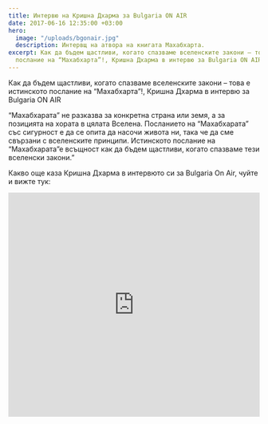 ```yaml
---
title: Интервю на Кришна Дхарма за Bulgaria ON AIR
date: 2017-06-16 12:35:00 +03:00
hero:
  image: "/uploads/bgonair.jpg"
  description: Интервщ на атвора на книгата Махабхарта.
excerpt: Как да бъдем щастливи, когато спазваме вселенските закони – това е истинското
  послание на “Махабхарта”!, Кришна Дхарма в интервю за Bulgaria ON AIR
---
```


Как да бъдем щастливи, когато спазваме вселенските закони – това е истинското послание на “Махабхарта”!, Кришна Дхарма в интервю за Bulgaria ON AIR

“Махабхарата” не разказва за конкретна страна или земя, а за позицията на хората в цялата Вселена. Посланието на “Махабхарата” със сигурност е да се опита да насочи живота ни, така че да сме свързани с вселенските принципи. Истинското послание на “Махабхарата”е всъщност как да бъдем щастливи, когато спазваме тези вселенски закони.”

Какво още каза Кришна Дхарма в интервюто си за Bulgaria On Air, чуйте и вижте тук:

<iframe width="100%" height="450" src="http://video2.ibg.bg/iframer/112309" frameborder="0" allowfullscreen></iframe>